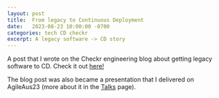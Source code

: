 ```yaml
---
layout: post
title:  From legacy to Continuous Deployment
date:   2023-08-23 10:00:00 -0700
categories: tech CD checkr
excerpt: A legacy software -> CD story
---
```


A post that I wrote on the Checkr engineering blog about getting legacy software to CD. Check it out <a href="https://medium.com/checkr/from-legacy-to-continuous-deployment-1d25f0317e8c" target="blank">here!</a>

The blog post was also became a presentation that I delivered on AgileAus23 (more about it in the [Talks](/talks/) page).